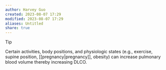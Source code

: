 ```yaml
---
author: Harvey Guo
created: 2023-08-07 17:29
modified: 2023-08-07 17:29
aliases: Untitled
share: true
---
```

>[!tip] 
>Certain activities, body positions, and physiologic states (e.g., exercise, supine position, [[pregnancy|pregnancy]], obesity) can increase pulmonary blood volume thereby increasing DLCO.
